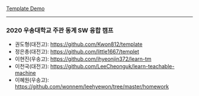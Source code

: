 [Template Demo](https://sonata-bell.github.io/learn-teachable-machine/template/)

---

### 2020 우송대학교 주관 동계 SW 융합 캠프

- 권도형(대전고): https://github.com/Kwon812/template
- 정은총(대전고): https://github.com/little1667/templet
- 이현진(우송고): https://github.com/ihyeonjin372/learn-tm
- 이천국(대전고): https://github.com/LeeCheonguk/learn-teachable-machine
- 이혜원(우송고): https://github.com/wonnem/leehyewon/tree/master/homework

